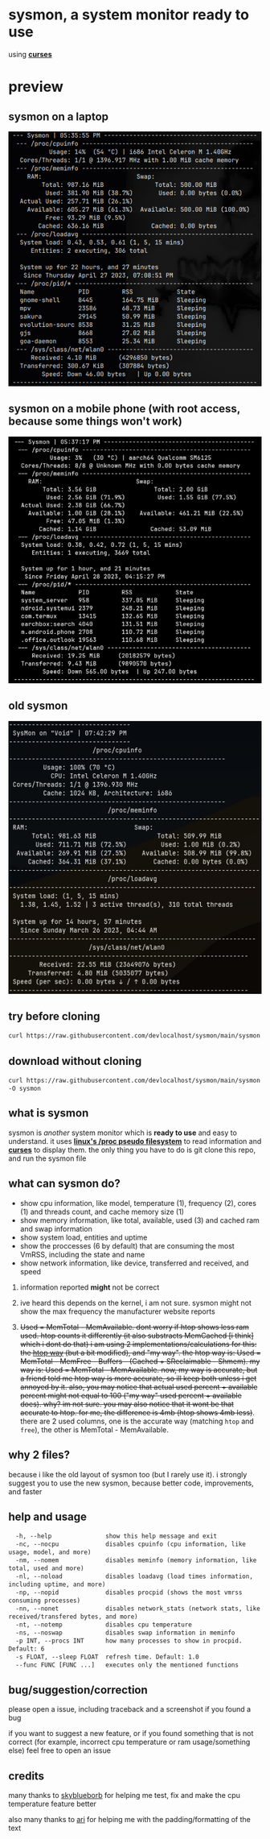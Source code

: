 # sysmon, a system monitor ready to use

using [**curses**](https://docs.python.org/3/howto/curses.html)

# preview
## sysmon on a laptop
![sysmon laptop screenshot](screens/sysmon-pc.png)
## sysmon on a mobile phone (with root access, because some things won't work)
![sysmon phone screenshot](screens/sysmon-phone.png)

## old sysmon
![old sysmon screenshot](screens/sysmon-old.png)

## try before cloning
```sh
curl https://raw.githubusercontent.com/devlocalhost/sysmon/main/sysmon | python
```

## download without cloning
```
curl https://raw.githubusercontent.com/devlocalhost/sysmon/main/sysmon -O sysmon
```

## what is sysmon
sysmon is *another* system monitor which is **ready to use** and easy to understand. it uses [**linux's /proc pseudo filesystem**](https://www.kernel.org/doc/html/latest/filesystems/proc.html) to read information and [**curses**](https://docs.python.org/3/howto/curses.html) to display them. the only thing you have to do is git clone this repo, and run the sysmon file

## what can sysmon do?
 - show cpu information, like model, temperature (1), frequency (2), cores (1) and threads count, and cache memory size (1)
 - show memory information, like total, available, used (3) and cached ram and swap information
 - show system load, entities and uptime
 - show the proccesses (6 by default) that are consuming the most VmRSS, including the state and name
 - show network information, like device, transferred and received, and speed

1. information reported **might** not be correct

2. ive heard this depends on the kernel, i am not sure. sysmon might not show the max frequency the manufacturer website reports

3. ~~Used = MemTotal - MemAvailable. dont worry if htop shows less ram used. htop counts it differently (it also substracts MemCached [i think] which i dont do that) i am using 2 implementations/calculations for this: the [htop way](https://stackoverflow.com/a/41251290) (but a bit modified), and "my way". the htop way is: Used = MemTotal - MemFree - Buffers - (Cached + SReclaimable - Shmem). my way is: Used = MemTotal - MemAvailable. now, my way is accurate, but a friend told me htop way is more accurate, so ill keep both unless i get annoyed by it. also, you may notice that actual used percent + available percent might not equal to 100 ("my way" used percent + available does). why? im not sure. you may also notice that it wont be that accurate to htop. for me, the difference is 4mb (htop shows 4mb less)~~. there are 2 used columns, one is the accurate way (matching `htop` and `free`), the other is MemTotal - MemAvailable.

## why 2 files?
because i like the old layout of sysmon too (but I rarely use it). i strongly suggest you to use the new sysmon, because better code, improvements, and faster

## help and usage
```
  -h, --help               show this help message and exit
  -nc, --nocpu             disables cpuinfo (cpu information, like usage, model, and more)
  -nm, --nomem             disables meminfo (memory information, like total, used and more)
  -nl, --noload            disables loadavg (load times information, including uptime, and more)
  -np, --nopid             disables procpid (shows the most vmrss consuming processes)
  -nn, --nonet             disables network_stats (network stats, like received/transfered bytes, and more)
  -nt, --notemp            disables cpu temperature
  -ns, --noswap            disables swap information in meminfo
  -p INT, --procs INT      how many processes to show in procpid. Default: 6
  -s FLOAT, --sleep FLOAT  refresh time. Default: 1.0
  --func FUNC [FUNC ...]   executes only the mentioned functions
```

## bug/suggestion/correction
please open a issue, including traceback and a screenshot if you found a bug

if you want to suggest a new feature, or if you found something that is not correct (for example, incorrect cpu temperature or ram usage/something else) feel free to open an issue

## credits
many thanks to [skyblueborb](https://github.com/skyblueborb) for helping me test, fix and make the cpu temperature feature better

also many thanks to [ari](https://ari-web.xyz/gh) for helping me with the padding/formatting of the text
